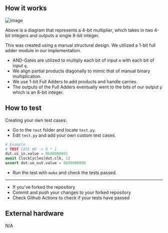 <!---

This file is used to generate your project datasheet. Please fill in the information below and delete any unused
sections.

You can also include images in this folder and reference them in the markdown. Each image must be less than
512 kb in size, and the combined size of all images must be less than 1 MB.
-->

## How it works
![image](https://github.com/user-attachments/assets/d2ac8684-0a6e-4393-a208-2e1a7de33fc7)

Above is a diagram that represents a 4-bit multiplier, which takes in two 4-bit integers and outputs a single 8-bit integer.

This was created using a manual structural design. We utilized a 1-bit full adder module in our implementation.

* AND-Gates are utilized to multiply each bit of input `m` with each bit of input `q`.
* We align partial products diagonally to mimic that of manual binary multiplication.
* We use 1-bit Full Adders to add products and handle carries.
* The outputs of the Full Adders eventually went to the bits of our output `p` which is an 8-bit integer.

## How to test
Creating your own test cases:

* Go to the `test` folder and locate `test.py`.
* Edit `test.py` and add your own custom test cases.

```py
# Example
# TEST CASE #0 -> 0 * 1
dut.ui_in.value = 0b00000001
await ClockCycles(dut.clk, 1)
assert dut.uo_out.value = 0b00000000
```

* Run the test with `make` and check the tests passed.

---

* If you've forked the repository
* Commit and push your changes to your forked repository
* Check Github Actions to check if your tests have passed

## External hardware
N/A
